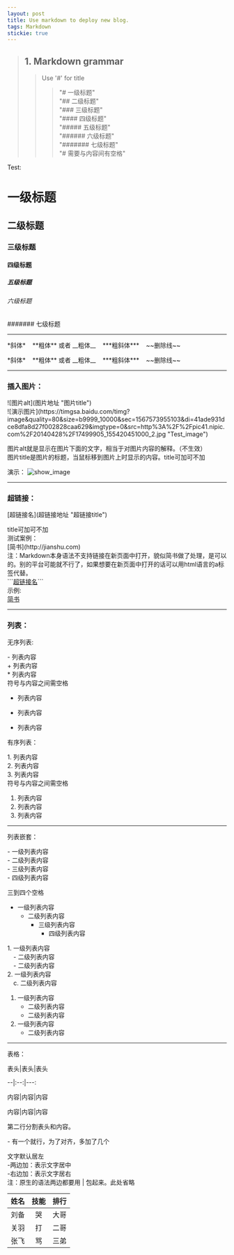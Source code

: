 ```yaml
---
layout: post
title: Use markdown to deploy new blog.
tags: Markdown
stickie: true
---
```


>## 1. Markdown grammar<br>
>>Use '#' for title 
 >>>"# 一级标题" <br>
 >>>"## 二级标题" <br>
 >>>"### 三级标题" <br>
 >>>"#### 四级标题" <br>
 >>>"##### 五级标题" <br>
 >>>"###### 六级标题" <br>
 >>>"####### 七级标题" <br>
 "# 需要与内容间有空格"

Test:
# 一级标题
## 二级标题
### 三级标题
#### 四级标题
##### 五级标题
###### 六级标题
####### 七级标题

---
<!-- 分割线 -->
<p>*斜体* &nbsp;&nbsp; **粗体**  或者  __粗体__  &nbsp;&nbsp;   ***粗斜体*** &nbsp;&nbsp;  ~~删除线~~</p> 
 *斜体* &nbsp;&nbsp; **粗体**  或者  __粗体__  &nbsp;&nbsp;   ***粗斜体*** &nbsp;&nbsp;  ~~删除线~~

*** 
<!-- 分割线 -->

### 插入图片：
<p>![图片alt](图片地址 "图片title") <br>
![演示图片](https://timgsa.baidu.com/timg?image&quality=80&size=b9999_10000&sec=1567573955103&di=41ade931dce8dfa8d27f002828caa629&imgtype=0&src=http%3A%2F%2Fpic41.nipic.com%2F20140428%2F17499905_155420451000_2.jpg "Test_image")</p>
图片alt就是显示在图片下面的文字，相当于对图片内容的解释。（不生效）<br>
图片title是图片的标题，当鼠标移到图片上时显示的内容。title可加可不加

演示：
![show_image](https://timgsa.baidu.com/timg?image&quality=80&size=b9999_10000&sec=1567573955103&di=41ade931dce8dfa8d27f002828caa629&imgtype=0&src=http%3A%2F%2Fpic41.nipic.com%2F20140428%2F17499905_155420451000_2.jpg "Test_image")

***

### 超链接：
<p>[超链接名](超链接地址 "超链接title")</p>
title可加可不加<br>
测试案例：<br>
[简书](http://jianshu.com)<br>
注：Markdown本身语法不支持链接在新页面中打开，貌似简书做了处理，是可以的。别的平台可能就不行了，如果想要在新页面中打开的话可以用html语言的a标签代替。<br>
```<a href="超链接地址" target="_blank">超链接名</a>``` <br>
示例:<br>
<a href="http://jianshu.com" target="_blank">简书</a>

---
### 列表：<br>
无序列表:
<p>
- 列表内容<br>
+ 列表内容<br>
* 列表内容<br>
符号与内容之间需空格
</p>

- 列表内容
+ 列表内容
* 列表内容

有序列表：<br>
<p>
1. 列表内容<br>
2. 列表内容<br>
3. 列表内容<br>
符号与内容之间需空格
</p>

1. 列表内容
2. 列表内容
3. 列表内容

***

列表嵌套：
<p>
- 一级列表内容<br>
    - 二级列表内容<br>
        - 三级列表内容<br>
            - 四级列表内容
</p>
三到四个空格

- 一级列表内容
    - 二级列表内容
        - 三级列表内容
            - 四级列表内容

<p>
1. 一级列表内容<br>
&emsp;- 二级列表内容<br>
&emsp;- 二级列表内容<br>
2. 一级列表内容<br>
&emsp;c. 二级列表内容
</p>

1. 一级列表内容
    - 二级列表内容
    - 二级列表内容
2. 一级列表内容
    - 二级列表内容

---

表格：

<p>表头|表头|表头</p>
<p>--|:--:|---:</p>
<p>内容|内容|内容</p>
<p>内容|内容|内容</p>

第二行分割表头和内容。<br>
<p>- 有一个就行，为了对齐，多加了几个</p>
文字默认居左<br>
-两边加：表示文字居中<br>
-右边加：表示文字居右<br>
注：原生的语法两边都要用 | 包起来。此处省略


姓名|技能|排行
---|:---:|---:
刘备|哭|大哥
关羽|打|二哥
张飞|骂|三弟